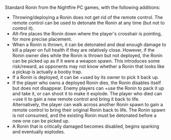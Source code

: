 Standard Ronin from the Nightfire PC games, with the following additions:

* Throwing/deploying a Ronin does not get rid of the remote control. The remote control can be used to detonate the Ronin at any time (but not to control it).
* Alt-fire places the Ronin down where the player's crosshair is pointing, for more precise placement.
* When a Ronin is thrown, it can be detonated and deal enough damage to kill a player on full health if they are relatively close. However, if the Ronin owner dies while the Ronin is thrown but not deployed, the Ronin can be picked up as if it were a weapon spawn. This introduces some risk/reward, as opponents may not know whether a Ronin that looks like a pickup is actually a booby trap.
* If a Ronin is deployed, it can be +used by its owner to pick it back up.
* If the player who owns a deployed Ronin dies, the Ronin disables itself but does not disappear. Enemy players can +use the Ronin to pack it up and take it, or can shoot it to make it explode. The player who died can +use it to gain a new remote control and bring it back to life. Alternatively, the player can walk across another Ronin spawn to gain a remote control to bring their original Ronin back to life. The Ronin spawn is not consumed, and the existing Ronin must be detonated before a new one can be picked up.
* A Ronin that is critically damaged becomes disabled, begins sparking and eventually explodes.
